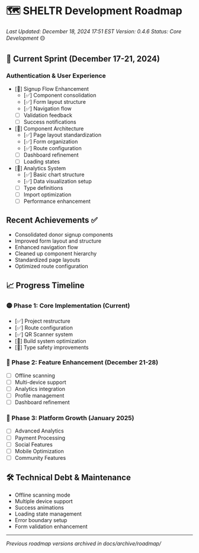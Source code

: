 # 🗺️ SHELTR Development Roadmap
*Last Updated: December 18, 2024 17:51 EST*
*Version: 0.4.6*
*Status: Core Development* 🟡

## 🚨 Current Sprint (December 17-21, 2024)
### Authentication & User Experience
- [🔄] Signup Flow Enhancement
  - [✅] Component consolidation
  - [✅] Form layout structure
  - [✅] Navigation flow
  - [ ] Validation feedback
  - [ ] Success notifications

- [🔄] Component Architecture
  - [✅] Page layout standardization
  - [✅] Form organization
  - [✅] Route configuration
  - [ ] Dashboard refinement
  - [ ] Loading states

- [🔄] Analytics System
  - [✅] Basic chart structure
  - [✅] Data visualization setup
  - [ ] Type definitions
  - [ ] Import optimization
  - [ ] Performance enhancement

## Recent Achievements ✅
- Consolidated donor signup components
- Improved form layout and structure
- Enhanced navigation flow
- Cleaned up component hierarchy
- Standardized page layouts
- Optimized route configuration

## 📈 Progress Timeline

### 🟡 Phase 1: Core Implementation (Current)
- [✅] Project restructure
- [✅] Route configuration
- [✅] QR Scanner system
- [🔄] Build system optimization
- [🔄] Type safety improvements

### 🔲 Phase 2: Feature Enhancement (December 21-28)
- [ ] Offline scanning
- [ ] Multi-device support
- [ ] Analytics integration
- [ ] Profile management
- [ ] Dashboard refinement

### 🔲 Phase 3: Platform Growth (January 2025)
- [ ] Advanced Analytics
- [ ] Payment Processing
- [ ] Social Features
- [ ] Mobile Optimization
- [ ] Community Features

## 🛠️ Technical Debt & Maintenance
- Offline scanning mode
- Multiple device support
- Success animations
- Loading state management
- Error boundary setup
- Form validation enhancement

---
*Previous roadmap versions archived in docs/archive/roadmap/*
